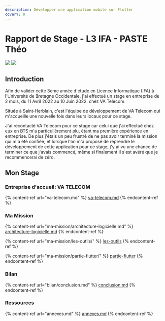 ```yaml
---
description: Développer une application mobile sur Flutter
coverY: 0
---
```


# Rapport de Stage - L3 IFA - PASTE Théo

![](.gitbook/assets/ubo\_2.jpeg) ![](.gitbook/assets/logo\_login.png)

## Introduction

Afin de valider cette 3ème année d'étude en Licence Informatique (IFA) à l'Université de Bretagne Occidentale, j'ai effectué un stage en entreprise de 2 mois, du 11 Avril 2022 au 10 Juin 2022, chez VA Telecom.

Située à Saint-Herblain, c'est l'équipe de développement de VA Telecom qui m'accueille une nouvelle fois dans leurs locaux pour ce stage.

J'ai recontacté VA Telecom pour ce stage car celui que j'ai effectué chez eux en BTS m'a particulièrement plu, étant ma première expérience en entreprise. De plus j'étais un peu frustré de ne pas avoir terminé la mission qui m'a été confiée, et lorsque l'on m'a proposé de reprendre le développement de cette application pour ce stage, j'y ai vu une chance de terminer ce que j'avais commencé, même si finalement il s'est avéré que je recommencerai de zéro.&#x20;

## Mon Stage

### Entreprise d'accueil: VA TELECOM

{% content-ref url="va-telecom.md" %}
[va-telecom.md](va-telecom.md)
{% endcontent-ref %}

### Ma Mission

{% content-ref url="ma-mission/architecture-logicielle.md" %}
[architecture-logicielle.md](ma-mission/architecture-logicielle.md)
{% endcontent-ref %}

{% content-ref url="ma-mission/les-outils/" %}
[les-outils](ma-mission/les-outils/)
{% endcontent-ref %}

{% content-ref url="ma-mission/partie-flutter/" %}
[partie-flutter](ma-mission/partie-flutter/)
{% endcontent-ref %}

### Bilan

{% content-ref url="bilan/conclusion.md" %}
[conclusion.md](bilan/conclusion.md)
{% endcontent-ref %}

### Ressources

{% content-ref url="annexes.md" %}
[annexes.md](annexes.md)
{% endcontent-ref %}
